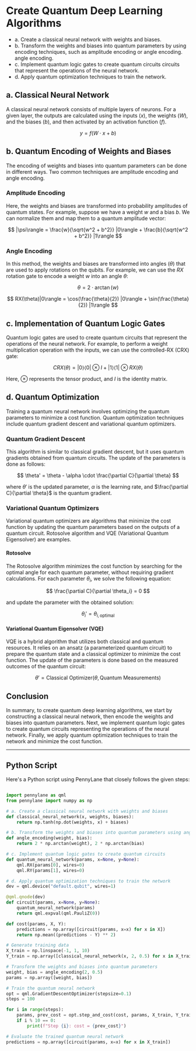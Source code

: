 
# Create Quantum Deep Learning Algorithms 

- a. Create a classical neural network with weights and biases.
- b. Transform the weights and biases into quantum parameters by 
using encoding techniques, such as amplitude encoding or angle encoding. 
angle encoding.
- c. Implement quantum logic gates to create quantum circuits 
circuits that represent the operations of the neural network.
- d. Apply quantum optimization techniques to train the 
network.


## a. Classical Neural Network

A classical neural network consists of multiple layers of neurons. For a given layer, the outputs are calculated using the inputs ($x$), the weights ($W$), and the biases ($b$), and then activated by an activation function ($f$).

$$
y = f(W \cdot x + b)
$$

## b. Quantum Encoding of Weights and Biases

The encoding of weights and biases into quantum parameters can be done in different ways. Two common techniques are amplitude encoding and angle encoding.

### Amplitude Encoding

Here, the weights and biases are transformed into probability amplitudes of quantum states. For example, suppose we have a weight $w$ and a bias $b$. We can normalize them and map them to a quantum amplitude vector:

$$
|\psi\rangle = \frac{w}{\sqrt{w^2 + b^2}} |0\rangle + \frac{b}{\sqrt{w^2 + b^2}} |1\rangle
$$

### Angle Encoding

In this method, the weights and biases are transformed into angles ($\theta$) that are used to apply rotations on the qubits. For example, we can use the $RX$ rotation gate to encode a weight $w$ into an angle $\theta$:

$$
\theta = 2 \cdot \arctan(w)
$$

$$
RX(\theta)|0\rangle = \cos(\frac{\theta}{2}) |0\rangle + \sin(\frac{\theta}{2}) |1\rangle
$$

## c. Implementation of Quantum Logic Gates

Quantum logic gates are used to create quantum circuits that represent the operations of the neural network. For example, to perform a weight multiplication operation with the inputs, we can use the controlled-RX (CRX) gate:

$$
CRX(\theta) = |0\rangle \langle 0| \otimes I + |1\rangle \langle 1| \otimes RX(\theta)
$$

Here, $\otimes$ represents the tensor product, and $I$ is the identity matrix.

## d. Quantum Optimization

Training a quantum neural network involves optimizing the quantum parameters to minimize a cost function. Quantum optimization techniques include quantum gradient descent and variational quantum optimizers.

### Quantum Gradient Descent

This algorithm is similar to classical gradient descent, but it uses quantum gradients obtained from quantum circuits. The update of the parameters is done as follows:

$$
\theta' = \theta - \alpha \cdot \frac{\partial C}{\partial \theta}
$$

where $\theta'$ is the updated parameter, $\alpha$ is the learning rate, and $\frac{\partial C}{\partial \theta}$ is the quantum gradient.

### Variational Quantum Optimizers

Variational quantum optimizers are algorithms that minimize the cost function by updating the quantum parameters based on the outputs of a quantum circuit. Rotosolve algorithm and VQE (Variational Quantum Eigensolver) are examples.

#### Rotosolve

The Rotosolve algorithm minimizes the cost function by searching for the optimal angle for each quantum parameter, without requiring gradient calculations. For each parameter $\theta_i$, we solve the following equation:

$$
\frac{\partial C}{\partial \theta_i} = 0
$$

and update the parameter with the obtained solution:

$$
\theta_i' = \theta_{i,\text{optimal}}
$$

#### Variational Quantum Eigensolver (VQE)

VQE is a hybrid algorithm that utilizes both classical and quantum resources. It relies on an ansatz (a parameterized quantum circuit) to prepare the quantum state and a classical optimizer to minimize the cost function. The update of the parameters is done based on the measured outcomes of the quantum circuit:

$$
\theta' = \text{Classical\ {Optimizer}}(\theta, \text{Quantum\ {Measurements}})
$$

## Conclusion

In summary, to create quantum deep learning algorithms, we start by constructing a classical neural network, then encode the weights and biases into quantum parameters. Next, we implement quantum logic gates to create quantum circuits representing the operations of the neural network. Finally, we apply quantum optimization techniques to train the network and minimize the cost function.

---

## Python Script

Here's a Python script using PennyLane that closely follows the given steps:

```python

import pennylane as qml
from pennylane import numpy as np

# a. Create a classical neural network with weights and biases
def classical_neural_network(x, weights, biases):
    return np.tanh(np.dot(weights, x) + biases)

# b. Transform the weights and biases into quantum parameters using angle encoding
def angle_encoding(weight, bias):
    return 2 * np.arctan(weight), 2 * np.arctan(bias)

# c. Implement quantum logic gates to create quantum circuits
def quantum_neural_network(params, x=None, y=None):
    qml.RX(params[0], wires=0)
    qml.RY(params[1], wires=0)

# d. Apply quantum optimization techniques to train the network
dev = qml.device("default.qubit", wires=1)

@qml.qnode(dev)
def circuit(params, x=None, y=None):
    quantum_neural_network(params)
    return qml.expval(qml.PauliZ(0))

def cost(params, X, Y):
    predictions = np.array([circuit(params, x=x) for x in X])
    return np.mean((predictions - Y) ** 2)

# Generate training data
X_train = np.linspace(-1, 1, 10)
Y_train = np.array([classical_neural_network(x, 2, 0.5) for x in X_train])

# Transform the weights and biases into quantum parameters
weight, bias = angle_encoding(2, 0.5)
params = np.array([weight, bias])

# Train the quantum neural network
opt = qml.GradientDescentOptimizer(stepsize=0.1)
steps = 100

for i in range(steps):
    params, prev_cost = opt.step_and_cost(cost, params, X_train, Y_train)
    if i % 10 == 0:
        print(f"Step {i}: cost = {prev_cost}")

# Evaluate the trained quantum neural network
predictions = np.array([circuit(params, x=x) for x in X_train])

```


